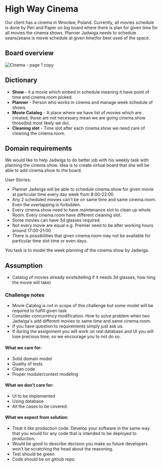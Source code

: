 # High Way Cinema

Our client has a cinema in Wrocław, Poland. Currently, all movies schedule is done by Pen and Paper on big board where there is plan for given time for all movies the cinema shows. Planner Jadwiga needs to schedule seans(seans is movie schedule at given time)for best used of the space.

## Board overview

![Cinema - page 1 copy](https://user-images.githubusercontent.com/34231627/150541482-0b1e4a66-4298-4d3e-846f-c62ba1c8e37b.png)

## Dictionary

* **Show** - it a movie which embed in schedule meaning it have point of time and cinema.room picked.
* **Planner** - Person who works in cinema and manage week schedule of shows.
* **Movie Catalog** - A place where we have list of movies which are created, those are not necessary mean we are going cinema.show those(but most likely we do).
* **Cleaning slot** -  Time slot after each cinema.show we need care of cleaning the cinema.room.

## Domain requirements

We would like to help Jadwiga to do better job with his weekly task with planning the cinema.show. Idea is to create virtual board that she will be able to add cinema.show to the board.

User Stories:
- Planner Jadwiga will be able to schedule cinema.show for given movie at particular time every day week from 8:00-22:00
- Any 2 scheduled movies can't be on same time and same cinema.room. Even the overlapping is forbidden.
- Every cinema.show need to have maintenance slot to clean up whole Room. Every cinema.room have different cleaning slot.
- Some movies can have 3d glasses required.
- Not every movie are equal e.g. Premier need to be after working hours around 17:00-21:00
- There is possibilities that given cinema.room may not be available for particular time slot time or even days.


You task is to model the week planning of the cinema.show by Jadwiga.

## Assumption
- Catalog of movies already exists(telling if it needs 3d glasses, how long the movie will take)

### Challenge notes

* Movie Catalog is not in scope of this challenge but some model will be required to fulfill given task
* Consider concurrency modification. How to solve problem
  when two Jadwiga's add different movies to same time and same cinema.room.
* If you have question to requirements simply just ask us.
* If during the assignment you will work on real database and UI you will lose precious time, so we encourage you to not do so.

#### What we care for:
- Solid domain model
- Quality of tests
- Clean code
- Proper module/context modeling

#### What we don’t care for:
- UI to be implemented
- Using database
- All the cases to be covered.

#### What we expect from solution:
- Treat it like production code. Develop your software in the same way that you would for any code that is intended to be deployed to production.
- Would be good to describe decision you make so future developers won't be scratching the head about the reasoning.
- Test should be green
- Code should be on github repo.
